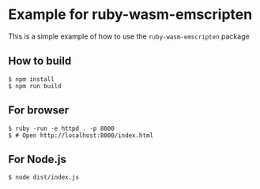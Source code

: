 # Example for ruby-wasm-emscripten

This is a simple example of how to use the `ruby-wasm-emscripten` package

## How to build

```console
$ npm install
$ npm run build
```

## For browser

```console
$ ruby -run -e httpd . -p 8000
$ # Open http://localhost:8000/index.html
```

## For Node.js

```console
$ node dist/index.js
```
